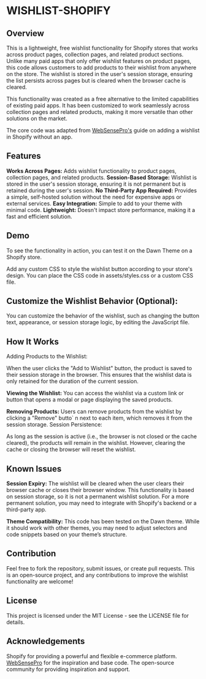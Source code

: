 # WISHLIST-SHOPIFY
## Overview
This is a lightweight, free wishlist functionality for Shopify stores that works across product pages, collection pages, and related product sections. Unlike many paid apps that only offer wishlist features on product pages, this code allows customers to add products to their wishlist from anywhere on the store. The wishlist is stored in the user's session storage, ensuring the list persists across pages but is cleared when the browser cache is cleared.

This functionality was created as a free alternative to the limited capabilities of existing paid apps. It has been customized to work seamlessly across collection pages and related products, making it more versatile than other solutions on the market.

The core code was adapted from [WebSensePro's](https://websensepro.com/blog/how-to-add-wishlist-in-shopify-without-app/) guide on adding a wishlist in Shopify without an app.

## Features
**Works Across Pages:** Adds wishlist functionality to product pages, collection pages, and related products.
**Session-Based Storage:** Wishlist is stored in the user's session storage, ensuring it is not permanent but is retained during the user's session.
**No Third-Party App Required:** Provides a simple, self-hosted solution without the need for expensive apps or external services.
**Easy Integration:** Simple to add to your theme with minimal code.
**Lightweight:** Doesn't impact store performance, making it a fast and efficient solution.

## Demo
To see the functionality in action, you can test it on the Dawn Theme on a Shopify store.

Add any custom CSS to style the wishlist button according to your store's design.
You can place the CSS code in assets/styles.css or a custom CSS file.

## Customize the Wishlist Behavior (Optional):
You can customize the behavior of the wishlist, such as changing the button text, appearance, or session storage logic, by editing the JavaScript file.

## How It Works
Adding Products to the Wishlist:

When the user clicks the "Add to Wishlist" button, the product is saved to their session storage in the browser. This ensures that the wishlist data is only retained for the duration of the current session.

**Viewing the Wishlist:**
You can access the wishlist via a custom link or button that opens a modal or page displaying the saved products.

**Removing Products:**
Users can remove products from the wishlist by clicking a "Remove" butto`  n next to each item, which removes it from the session storage.
Session Persistence:

As long as the session is active (i.e., the browser is not closed or the cache cleared), the products will remain in the wishlist. However, clearing the cache or closing the browser will reset the wishlist.

## Known Issues
**Session Expiry:** The wishlist will be cleared when the user clears their browser cache or closes their browser window. This functionality is based on session storage, so it is not a permanent wishlist solution. For a more permanent solution, you may need to integrate with Shopify's backend or a third-party app.

**Theme Compatibility:** This code has been tested on the Dawn theme. While it should work with other themes, you may need to adjust selectors and code snippets based on your theme’s structure.

## Contribution
Feel free to fork the repository, submit issues, or create pull requests. This is an open-source project, and any contributions to improve the wishlist functionality are welcome!

## License
This project is licensed under the MIT License - see the LICENSE file for details.

## Acknowledgements
Shopify for providing a powerful and flexible e-commerce platform.
[WebSensePro](https://websensepro.com/blog/how-to-add-wishlist-in-shopify-without-app/) for the inspiration and base code.
The open-source community for providing inspiration and support.
